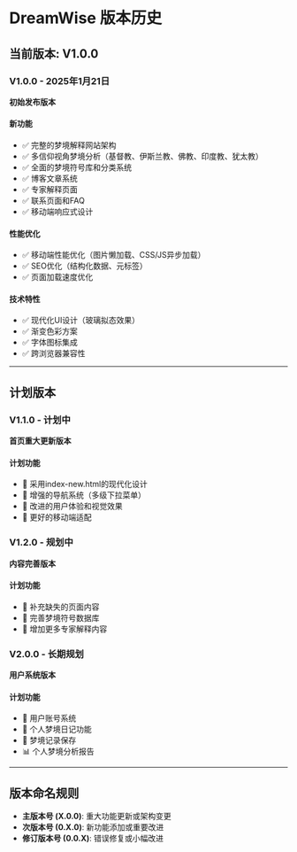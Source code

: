 # DreamWise 版本历史

## 当前版本: V1.0.0

### V1.0.0 - 2025年1月21日
**初始发布版本**

#### 新功能
- ✅ 完整的梦境解释网站架构
- ✅ 多信仰视角梦境分析（基督教、伊斯兰教、佛教、印度教、犹太教）
- ✅ 全面的梦境符号库和分类系统
- ✅ 博客文章系统
- ✅ 专家解释页面
- ✅ 联系页面和FAQ
- ✅ 移动端响应式设计

#### 性能优化
- ✅ 移动端性能优化（图片懒加载、CSS/JS异步加载）
- ✅ SEO优化（结构化数据、元标签）
- ✅ 页面加载速度优化

#### 技术特性
- ✅ 现代化UI设计（玻璃拟态效果）
- ✅ 渐变色彩方案
- ✅ 字体图标集成
- ✅ 跨浏览器兼容性

---

## 计划版本

### V1.1.0 - 计划中
**首页重大更新版本**

#### 计划功能
- 🔄 采用index-new.html的现代化设计
- 🔄 增强的导航系统（多级下拉菜单）
- 🔄 改进的用户体验和视觉效果
- 🔄 更好的移动端适配

### V1.2.0 - 规划中
**内容完善版本**

#### 计划功能
- 📝 补充缺失的页面内容
- 📝 完善梦境符号数据库
- 📝 增加更多专家解释内容

### V2.0.0 - 长期规划
**用户系统版本**

#### 计划功能
- 👤 用户账号系统
- 📖 个人梦境日记功能
- 💾 梦境记录保存
- 📊 个人梦境分析报告

---

## 版本命名规则
- **主版本号 (X.0.0)**: 重大功能更新或架构变更
- **次版本号 (0.X.0)**: 新功能添加或重要改进
- **修订版本号 (0.0.X)**: 错误修复或小幅改进